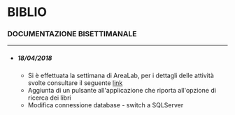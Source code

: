 # BIBLIO
### DOCUMENTAZIONE BISETTIMANALE
***
- ##### 18/04/2018
    - Si è effettuata la settimana di AreaLab, per i dettagli delle attività svolte consultare il seguente [link](https://trello-attachments.s3.amazonaws.com/5a30dc9c610417be498acea2/5acc5c78bfd46e5be7b3c538/1ff84023851aba5d4fc9697b8da46d81/doc_area-lab.md)
    - Aggiunta di un pulsante all'applicazione che riporta all'opzione di ricerca dei libri
    - Modifica connessione database - switch a SQLServer
 
